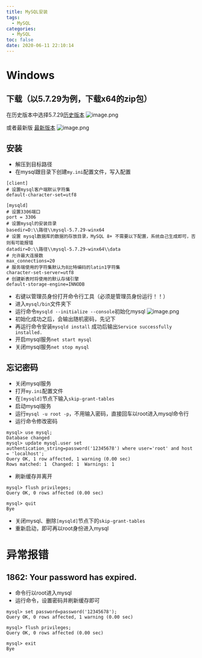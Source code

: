 ```yaml
---
title: MySQL安装
tags:
  - MySQL
categories:
  - MySQL
toc: false
date: 2020-06-11 22:10:14
---
```


# Windows
## 下载（以5.7.29为例，下载x64的zip包）
<!-- more -->
在历史版本中选择5.7.29[历史版本](https://downloads.mysql.com/archives/community/)
![image.png](/images/2020/06/15/7cd632e0-aea9-11ea-8730-812c8aa7bada.png)

或者最新版
[最新版本](https://dev.mysql.com/downloads/mysql/)
![image.png](/images/2020/06/11/67499040-abeb-11ea-b272-f9510041fa93.png)


## 安装
- 解压到目标路径
- 在mysql跟目录下创建`my.ini`配置文件，写入配置
```
[client]
# 设置mysql客户端默认字符集
default-character-set=utf8
 
[mysqld]
# 设置3306端口
port = 3306
# 设置mysql的安装目录
basedir=D:\\路径\\mysql-5.7.29-winx64
# 设置 mysql数据库的数据的存放目录，MySQL 8+ 不需要以下配置，系统自己生成即可，否则有可能报错
datadir=D:\\路径\\mysql-5.7.29-winx64\\data
# 允许最大连接数
max_connections=20
# 服务端使用的字符集默认为8比特编码的latin1字符集
character-set-server=utf8
# 创建新表时将使用的默认存储引擎
default-storage-engine=INNODB
```

- 右键以管理员身份打开命令行工具（必须是管理员身份运行！！）
- 进入`mysql/bin`文件夹下
- 运行命令`mysqld --initialize --console`初始化mysql
![image.png](/images/2020/06/11/f20c7b70-abeb-11ea-b272-f9510041fa93.png)
- 初始化成功之后，会输出随机密码，先记下
- 再运行命令安装`mysqld install`
成功后输出`Service successfully installed.`
- 开启mysql服务`net start mysql`
- 关闭mysql服务`net stop mysql`

## 忘记密码
- 关闭mysql服务
- 打开`my.ini`配置文件
- 在`[mysqld]`节点下输入`skip-grant-tables`
- 启动mysql服务
- 运行`mysql -u root -p`，不用输入密码，直接回车以root进入mysql命令行
- 运行命令修改密码
```
mysql> use mysql;
Database changed
mysql> update mysql.user set authentication_string=password('12345678') where user='root' and host = 'localhost';
Query OK, 1 row affected, 1 warning (0.00 sec)
Rows matched: 1  Changed: 1  Warnings: 1
```
- 刷新缓存并离开
```
mysql> flush privileges;
Query OK, 0 rows affected (0.00 sec)

mysql> quit
Bye
```
- 关闭mysql、删除`[mysqld]`节点下的`skip-grant-tables`
- 重新启动，即可再以root身份进入mysql

# 异常报错

## 1862: Your password has expired.
- 命令行以root进入mysql
- 运行命令，设置密码并刷新缓存即可
```
mysql> set password=password('12345678');
Query OK, 0 rows affected, 1 warning (0.00 sec)

mysql> flush privileges;
Query OK, 0 rows affected (0.00 sec)

mysql> exit
Bye
```